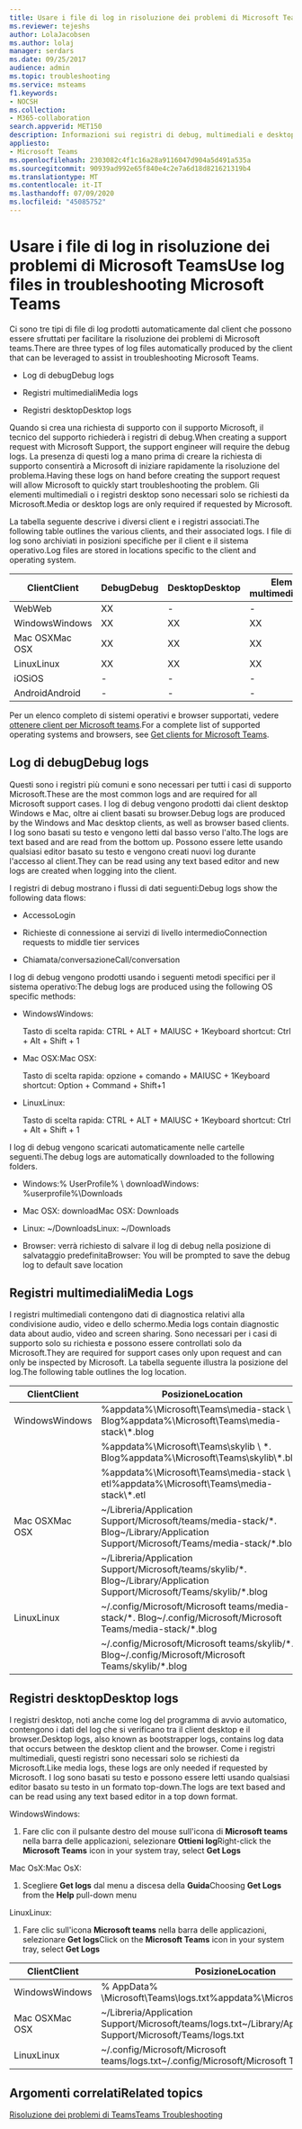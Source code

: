 ```yaml
---
title: Usare i file di log in risoluzione dei problemi di Microsoft Teams
ms.reviewer: tejeshs
author: LolaJacobsen
ms.author: lolaj
manager: serdars
ms.date: 09/25/2017
audience: admin
ms.topic: troubleshooting
ms.service: msteams
f1.keywords:
- NOCSH
ms.collection:
- M365-collaboration
search.appverid: MET150
description: Informazioni sui registri di debug, multimediali e desktop prodotti da Microsoft teams, dove possono essere trovati e come possono essere utili per la risoluzione dei problemi.
appliesto:
- Microsoft Teams
ms.openlocfilehash: 2303082c4f1c16a28a9116047d904a5d491a535a
ms.sourcegitcommit: 90939ad992e65f840e4c2e7a6d18d821621319b4
ms.translationtype: MT
ms.contentlocale: it-IT
ms.lasthandoff: 07/09/2020
ms.locfileid: "45085752"
---
```

<a name="use-log-files-in-troubleshooting-microsoft-teams"></a><span data-ttu-id="6c086-103">Usare i file di log in risoluzione dei problemi di Microsoft Teams</span><span class="sxs-lookup"><span data-stu-id="6c086-103">Use log files in troubleshooting Microsoft Teams</span></span>
=================================================

<span data-ttu-id="6c086-104">Ci sono tre tipi di file di log prodotti automaticamente dal client che possono essere sfruttati per facilitare la risoluzione dei problemi di Microsoft teams.</span><span class="sxs-lookup"><span data-stu-id="6c086-104">There are three types of log files automatically produced by the client that can be leveraged to assist in troubleshooting Microsoft Teams.</span></span>

-   <span data-ttu-id="6c086-105">Log di debug</span><span class="sxs-lookup"><span data-stu-id="6c086-105">Debug logs</span></span>

-   <span data-ttu-id="6c086-106">Registri multimediali</span><span class="sxs-lookup"><span data-stu-id="6c086-106">Media logs</span></span>

-   <span data-ttu-id="6c086-107">Registri desktop</span><span class="sxs-lookup"><span data-stu-id="6c086-107">Desktop logs</span></span>

<span data-ttu-id="6c086-108">Quando si crea una richiesta di supporto con il supporto Microsoft, il tecnico del supporto richiederà i registri di debug.</span><span class="sxs-lookup"><span data-stu-id="6c086-108">When creating a support request with Microsoft Support, the support engineer will require the debug logs.</span></span> <span data-ttu-id="6c086-109">La presenza di questi log a mano prima di creare la richiesta di supporto consentirà a Microsoft di iniziare rapidamente la risoluzione del problema.</span><span class="sxs-lookup"><span data-stu-id="6c086-109">Having these logs on hand before creating the support request will allow Microsoft to quickly start troubleshooting the problem.</span></span> <span data-ttu-id="6c086-110">Gli elementi multimediali o i registri desktop sono necessari solo se richiesti da Microsoft.</span><span class="sxs-lookup"><span data-stu-id="6c086-110">Media or desktop logs are only required if requested by Microsoft.</span></span>

<span data-ttu-id="6c086-111">La tabella seguente descrive i diversi client e i registri associati.</span><span class="sxs-lookup"><span data-stu-id="6c086-111">The following table outlines the various clients, and their associated logs.</span></span> <span data-ttu-id="6c086-112">I file di log sono archiviati in posizioni specifiche per il client e il sistema operativo.</span><span class="sxs-lookup"><span data-stu-id="6c086-112">Log files are stored in locations specific to the client and operating system.</span></span>


|<span data-ttu-id="6c086-113">Client</span><span class="sxs-lookup"><span data-stu-id="6c086-113">Client</span></span> |<span data-ttu-id="6c086-114">Debug</span><span class="sxs-lookup"><span data-stu-id="6c086-114">Debug</span></span>|<span data-ttu-id="6c086-115">Desktop</span><span class="sxs-lookup"><span data-stu-id="6c086-115">Desktop</span></span>|<span data-ttu-id="6c086-116">Elementi multimediali</span><span class="sxs-lookup"><span data-stu-id="6c086-116">Media</span></span>|
|---------|---------|---------|---------|
|<span data-ttu-id="6c086-117">Web</span><span class="sxs-lookup"><span data-stu-id="6c086-117">Web</span></span>    |<span data-ttu-id="6c086-118">X</span><span class="sxs-lookup"><span data-stu-id="6c086-118">X</span></span>         |-         |-         |
|<span data-ttu-id="6c086-119">Windows</span><span class="sxs-lookup"><span data-stu-id="6c086-119">Windows</span></span>     |<span data-ttu-id="6c086-120">X</span><span class="sxs-lookup"><span data-stu-id="6c086-120">X</span></span>         |<span data-ttu-id="6c086-121">X</span><span class="sxs-lookup"><span data-stu-id="6c086-121">X</span></span>         |<span data-ttu-id="6c086-122">X</span><span class="sxs-lookup"><span data-stu-id="6c086-122">X</span></span>         |
|<span data-ttu-id="6c086-123">Mac OSX</span><span class="sxs-lookup"><span data-stu-id="6c086-123">Mac OSX</span></span>     |<span data-ttu-id="6c086-124">X</span><span class="sxs-lookup"><span data-stu-id="6c086-124">X</span></span>         |<span data-ttu-id="6c086-125">X</span><span class="sxs-lookup"><span data-stu-id="6c086-125">X</span></span>         |<span data-ttu-id="6c086-126">X</span><span class="sxs-lookup"><span data-stu-id="6c086-126">X</span></span>         |
|<span data-ttu-id="6c086-127">Linux</span><span class="sxs-lookup"><span data-stu-id="6c086-127">Linux</span></span>     |<span data-ttu-id="6c086-128">X</span><span class="sxs-lookup"><span data-stu-id="6c086-128">X</span></span>         |<span data-ttu-id="6c086-129">X</span><span class="sxs-lookup"><span data-stu-id="6c086-129">X</span></span>         |<span data-ttu-id="6c086-130">X</span><span class="sxs-lookup"><span data-stu-id="6c086-130">X</span></span>         |
|<span data-ttu-id="6c086-131">iOS</span><span class="sxs-lookup"><span data-stu-id="6c086-131">iOS</span></span>     |-         |-         |-         |
|<span data-ttu-id="6c086-132">Android</span><span class="sxs-lookup"><span data-stu-id="6c086-132">Android</span></span>     |-         |-         |-         |

<span data-ttu-id="6c086-133">Per un elenco completo di sistemi operativi e browser supportati, vedere [ottenere client per Microsoft teams](get-clients.md).</span><span class="sxs-lookup"><span data-stu-id="6c086-133">For a complete list of supported operating systems and browsers, see [Get clients for Microsoft Teams](get-clients.md).</span></span>

<a name="debug-logs"></a><span data-ttu-id="6c086-134">Log di debug</span><span class="sxs-lookup"><span data-stu-id="6c086-134">Debug logs</span></span>
---------------------------

<span data-ttu-id="6c086-135">Questi sono i registri più comuni e sono necessari per tutti i casi di supporto Microsoft.</span><span class="sxs-lookup"><span data-stu-id="6c086-135">These are the most common logs and are required for all Microsoft support cases.</span></span> <span data-ttu-id="6c086-136">I log di debug vengono prodotti dai client desktop Windows e Mac, oltre ai client basati su browser.</span><span class="sxs-lookup"><span data-stu-id="6c086-136">Debug logs are produced by the Windows and Mac desktop clients, as well as browser based clients.</span></span> <span data-ttu-id="6c086-137">I log sono basati su testo e vengono letti dal basso verso l'alto.</span><span class="sxs-lookup"><span data-stu-id="6c086-137">The logs are text based and are read from the bottom up.</span></span> <span data-ttu-id="6c086-138">Possono essere lette usando qualsiasi editor basato su testo e vengono creati nuovi log durante l'accesso al client.</span><span class="sxs-lookup"><span data-stu-id="6c086-138">They can be read using any text based editor and new logs are created when logging into the client.</span></span>

<span data-ttu-id="6c086-139">I registri di debug mostrano i flussi di dati seguenti:</span><span class="sxs-lookup"><span data-stu-id="6c086-139">Debug logs show the following data flows:</span></span>

-   <span data-ttu-id="6c086-140">Accesso</span><span class="sxs-lookup"><span data-stu-id="6c086-140">Login</span></span>

-   <span data-ttu-id="6c086-141">Richieste di connessione ai servizi di livello intermedio</span><span class="sxs-lookup"><span data-stu-id="6c086-141">Connection requests to middle tier services</span></span>

-   <span data-ttu-id="6c086-142">Chiamata/conversazione</span><span class="sxs-lookup"><span data-stu-id="6c086-142">Call/conversation</span></span>

<span data-ttu-id="6c086-143">I log di debug vengono prodotti usando i seguenti metodi specifici per il sistema operativo:</span><span class="sxs-lookup"><span data-stu-id="6c086-143">The debug logs are produced using the following OS specific methods:</span></span>

-   <span data-ttu-id="6c086-144">Windows</span><span class="sxs-lookup"><span data-stu-id="6c086-144">Windows:</span></span>

      <span data-ttu-id="6c086-145">Tasto di scelta rapida: CTRL + ALT + MAIUSC + 1</span><span class="sxs-lookup"><span data-stu-id="6c086-145">Keyboard shortcut: Ctrl + Alt + Shift + 1</span></span>

-   <span data-ttu-id="6c086-146">Mac OSX:</span><span class="sxs-lookup"><span data-stu-id="6c086-146">Mac OSX:</span></span>

      <span data-ttu-id="6c086-147">Tasto di scelta rapida: opzione + comando + MAIUSC + 1</span><span class="sxs-lookup"><span data-stu-id="6c086-147">Keyboard shortcut: Option + Command + Shift+1</span></span>

-   <span data-ttu-id="6c086-148">Linux</span><span class="sxs-lookup"><span data-stu-id="6c086-148">Linux:</span></span>

      <span data-ttu-id="6c086-149">Tasto di scelta rapida: CTRL + ALT + MAIUSC + 1</span><span class="sxs-lookup"><span data-stu-id="6c086-149">Keyboard shortcut: Ctrl + Alt + Shift + 1</span></span>

<span data-ttu-id="6c086-150">I log di debug vengono scaricati automaticamente nelle cartelle seguenti.</span><span class="sxs-lookup"><span data-stu-id="6c086-150">The debug logs are automatically downloaded to the following folders.</span></span>

-   <span data-ttu-id="6c086-151">Windows:% UserProfile% \\ download</span><span class="sxs-lookup"><span data-stu-id="6c086-151">Windows: %userprofile%\\Downloads</span></span>

-   <span data-ttu-id="6c086-152">Mac OSX: download</span><span class="sxs-lookup"><span data-stu-id="6c086-152">Mac OSX: Downloads</span></span>

-   <span data-ttu-id="6c086-153">Linux: ~/Downloads</span><span class="sxs-lookup"><span data-stu-id="6c086-153">Linux: ~/Downloads</span></span>

-   <span data-ttu-id="6c086-154">Browser: verrà richiesto di salvare il log di debug nella posizione di salvataggio predefinita</span><span class="sxs-lookup"><span data-stu-id="6c086-154">Browser: You will be prompted to save the debug log to default save location</span></span>

<a name="media-logs"></a><span data-ttu-id="6c086-155">Registri multimediali</span><span class="sxs-lookup"><span data-stu-id="6c086-155">Media Logs</span></span>
---------------------------

<span data-ttu-id="6c086-156">I registri multimediali contengono dati di diagnostica relativi alla condivisione audio, video e dello schermo.</span><span class="sxs-lookup"><span data-stu-id="6c086-156">Media logs contain diagnostic data about audio, video and screen sharing.</span></span> <span data-ttu-id="6c086-157">Sono necessari per i casi di supporto solo su richiesta e possono essere controllati solo da Microsoft.</span><span class="sxs-lookup"><span data-stu-id="6c086-157">They are required for support cases only upon request and can only be inspected by Microsoft.</span></span> <span data-ttu-id="6c086-158">La tabella seguente illustra la posizione del log.</span><span class="sxs-lookup"><span data-stu-id="6c086-158">The following table outlines the log location.</span></span>


|<span data-ttu-id="6c086-159">Client</span><span class="sxs-lookup"><span data-stu-id="6c086-159">Client</span></span> |<span data-ttu-id="6c086-160">Posizione</span><span class="sxs-lookup"><span data-stu-id="6c086-160">Location</span></span> |
|---------|---------|
|<span data-ttu-id="6c086-161">Windows</span><span class="sxs-lookup"><span data-stu-id="6c086-161">Windows</span></span>     |<span data-ttu-id="6c086-162">%appdata%\Microsoft\Teams\media-stack \\ \*. Blog</span><span class="sxs-lookup"><span data-stu-id="6c086-162">%appdata%\Microsoft\Teams\media-stack\\*.blog</span></span>         |
|            |<span data-ttu-id="6c086-163">%appdata%\Microsoft\Teams\skylib \\ \*. Blog</span><span class="sxs-lookup"><span data-stu-id="6c086-163">%appdata%\Microsoft\Teams\skylib\\*.blog</span></span>
|            |<span data-ttu-id="6c086-164">%appdata%\Microsoft\Teams\media-stack \\ \*. etl</span><span class="sxs-lookup"><span data-stu-id="6c086-164">%appdata%\Microsoft\Teams\media-stack\\*.etl</span></span>         |
|<span data-ttu-id="6c086-165">Mac OSX</span><span class="sxs-lookup"><span data-stu-id="6c086-165">Mac OSX</span></span>     |<span data-ttu-id="6c086-166">~/Libreria/Application Support/Microsoft/teams/media-stack/\*. Blog</span><span class="sxs-lookup"><span data-stu-id="6c086-166">~/Library/Application Support/Microsoft/Teams/media-stack/\*.blog</span></span>         |
|            |<span data-ttu-id="6c086-167">~/Libreria/Application Support/Microsoft/teams/skylib/\*. Blog</span><span class="sxs-lookup"><span data-stu-id="6c086-167">~/Library/Application Support/Microsoft/Teams/skylib/\*.blog</span></span>         |
|<span data-ttu-id="6c086-168">Linux</span><span class="sxs-lookup"><span data-stu-id="6c086-168">Linux</span></span>       |<span data-ttu-id="6c086-169">~/.config/Microsoft/Microsoft teams/media-stack/\*. Blog</span><span class="sxs-lookup"><span data-stu-id="6c086-169">~/.config/Microsoft/Microsoft Teams/media-stack/\*.blog</span></span>         |
|            |<span data-ttu-id="6c086-170">~/.config/Microsoft/Microsoft teams/skylib/\*. Blog</span><span class="sxs-lookup"><span data-stu-id="6c086-170">~/.config/Microsoft/Microsoft Teams/skylib/\*.blog</span></span>         |



<a name="desktop-logs"></a><span data-ttu-id="6c086-171">Registri desktop</span><span class="sxs-lookup"><span data-stu-id="6c086-171">Desktop logs</span></span>
---------------------

<span data-ttu-id="6c086-172">I registri desktop, noti anche come log del programma di avvio automatico, contengono i dati del log che si verificano tra il client desktop e il browser.</span><span class="sxs-lookup"><span data-stu-id="6c086-172">Desktop logs, also known as bootstrapper logs, contains log data that occurs between the desktop client and the browser.</span></span> <span data-ttu-id="6c086-173">Come i registri multimediali, questi registri sono necessari solo se richiesti da Microsoft.</span><span class="sxs-lookup"><span data-stu-id="6c086-173">Like media logs, these logs are only needed if requested by Microsoft.</span></span> <span data-ttu-id="6c086-174">I log sono basati su testo e possono essere letti usando qualsiasi editor basato su testo in un formato top-down.</span><span class="sxs-lookup"><span data-stu-id="6c086-174">The logs are text based and can be read using any text based editor in a top down format.</span></span>

<span data-ttu-id="6c086-175">Windows</span><span class="sxs-lookup"><span data-stu-id="6c086-175">Windows:</span></span>

1.  <span data-ttu-id="6c086-176">Fare clic con il pulsante destro del mouse sull'icona di **Microsoft teams** nella barra delle applicazioni, selezionare **Ottieni log**</span><span class="sxs-lookup"><span data-stu-id="6c086-176">Right-click the **Microsoft Teams** icon in your system tray, select **Get Logs**</span></span>

<span data-ttu-id="6c086-177">Mac OsX:</span><span class="sxs-lookup"><span data-stu-id="6c086-177">Mac OsX:</span></span>

1.  <span data-ttu-id="6c086-178">Scegliere **Get logs** dal menu a discesa della **Guida**</span><span class="sxs-lookup"><span data-stu-id="6c086-178">Choosing **Get Logs** from the **Help** pull-down menu</span></span>

<span data-ttu-id="6c086-179">Linux</span><span class="sxs-lookup"><span data-stu-id="6c086-179">Linux:</span></span>

1.  <span data-ttu-id="6c086-180">Fare clic sull'icona **Microsoft teams** nella barra delle applicazioni, selezionare **Get logs**</span><span class="sxs-lookup"><span data-stu-id="6c086-180">Click on the **Microsoft Teams** icon in your system tray, select **Get Logs**</span></span>

|<span data-ttu-id="6c086-181">Client</span><span class="sxs-lookup"><span data-stu-id="6c086-181">Client</span></span> |<span data-ttu-id="6c086-182">Posizione</span><span class="sxs-lookup"><span data-stu-id="6c086-182">Location</span></span> |
|---------|---------|
|<span data-ttu-id="6c086-183">Windows</span><span class="sxs-lookup"><span data-stu-id="6c086-183">Windows</span></span>     |<span data-ttu-id="6c086-184">% AppData% \Microsoft\Teams\logs.txt</span><span class="sxs-lookup"><span data-stu-id="6c086-184">%appdata%\Microsoft\Teams\logs.txt</span></span>         |
|<span data-ttu-id="6c086-185">Mac OSX</span><span class="sxs-lookup"><span data-stu-id="6c086-185">Mac OSX</span></span>     |<span data-ttu-id="6c086-186">~/Libreria/Application Support/Microsoft/teams/logs.txt</span><span class="sxs-lookup"><span data-stu-id="6c086-186">~/Library/Application Support/Microsoft/Teams/logs.txt</span></span>         |
|<span data-ttu-id="6c086-187">Linux</span><span class="sxs-lookup"><span data-stu-id="6c086-187">Linux</span></span>       |<span data-ttu-id="6c086-188">~/.config/Microsoft/Microsoft teams/logs.txt</span><span class="sxs-lookup"><span data-stu-id="6c086-188">~/.config/Microsoft/Microsoft Teams/logs.txt</span></span>         |


## <a name="related-topics"></a><span data-ttu-id="6c086-189">Argomenti correlati</span><span class="sxs-lookup"><span data-stu-id="6c086-189">Related topics</span></span>

[<span data-ttu-id="6c086-190">Risoluzione dei problemi di Teams</span><span class="sxs-lookup"><span data-stu-id="6c086-190">Teams Troubleshooting</span></span>](https://docs.microsoft.com/MicrosoftTeams/troubleshoot/teams)

